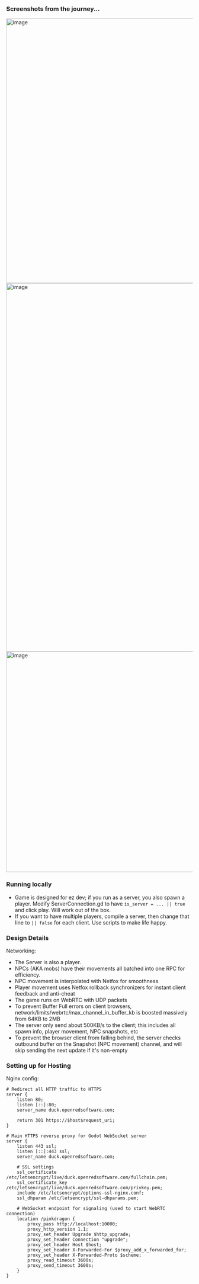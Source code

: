 ### Screenshots from the journey...

<img width="1755" height="715" alt="image" src="https://github.com/user-attachments/assets/30c4b12f-4112-474a-af17-0abecf646e16" />

<img width="1412" height="995" alt="image" src="https://github.com/user-attachments/assets/4d35c1a9-dbd5-4cd2-8827-a9f8510e5155" />

<img width="1144" height="596" alt="image" src="https://github.com/user-attachments/assets/faa7496d-a7cd-4af8-aba0-eca14d25598f" />

### Running locally

* Game is designed for ez dev; if you run as a server, you also spawn a player. Modify ServerConnection.gd to have `is_server = ... || true` and click play. Will work out of the box.
* If you want to have multiple players, compile a server, then change that line to `|| false` for each client. Use scripts to make life happy.

### Design Details

Networking:
* The Server is also a player.
* NPCs (AKA mobs) have their movements all batched into one RPC for efficiency.
* NPC movement is interpolated with Netfox for smoothness
* Player movement uses Netfox rollback synchronizers for instant client feedback and anti-cheat
* The game runs on WebRTC with UDP packets
* To prevent Buffer Full errors on client browsers, network/limits/webrtc/max_channel_in_buffer_kb is boosted massively from 64KB to 2MB
* The server only send about 500KB/s to the client; this includes all spawn info, player movement, NPC snapshots, etc
* To prevent the browser client from falling behind, the server checks outbound buffer on the Snapshot (NPC movement) channel, and will skip sending the next update if it's non-empty 

### Setting up for Hosting

Nginx config:
```
# Redirect all HTTP traffic to HTTPS
server {
    listen 80;
    listen [::]:80;
    server_name duck.openredsoftware.com;

    return 301 https://$host$request_uri;
}

# Main HTTPS reverse proxy for Godot WebSocket server
server {
    listen 443 ssl;
    listen [::]:443 ssl;
    server_name duck.openredsoftware.com;

    # SSL settings
    ssl_certificate /etc/letsencrypt/live/duck.openredsoftware.com/fullchain.pem;
    ssl_certificate_key /etc/letsencrypt/live/duck.openredsoftware.com/privkey.pem;
    include /etc/letsencrypt/options-ssl-nginx.conf;
    ssl_dhparam /etc/letsencrypt/ssl-dhparams.pem;

    # WebSocket endpoint for signaling (used to start WebRTC connection)
    location /pinkdragon {
        proxy_pass http://localhost:10000;
        proxy_http_version 1.1;
        proxy_set_header Upgrade $http_upgrade;
        proxy_set_header Connection "upgrade";
        proxy_set_header Host $host;
        proxy_set_header X-Forwarded-For $proxy_add_x_forwarded_for;
        proxy_set_header X-Forwarded-Proto $scheme;
        proxy_read_timeout 3600s;
        proxy_send_timeout 3600s;
    }
}

```
